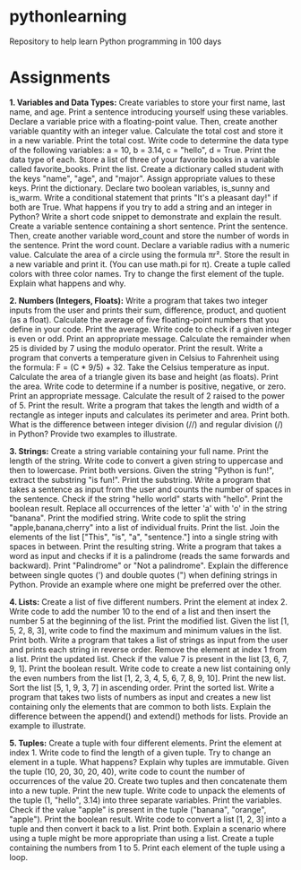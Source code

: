# pythonlearning
Repository to help learn Python programming in 100 days

# Assignments
**1. Variables and Data Types:**
Create variables to store your first name, last name, and age. Print a sentence introducing yourself using these variables.
Declare a variable price with a floating-point value. Then, create another variable quantity with an integer value. Calculate the total cost and store it in a new variable. Print the total cost.
Write code to determine the data type of the following variables: a = 10, b = 3.14, c = "hello", d = True. Print the data type of each.
Store a list of three of your favorite books in a variable called favorite_books. Print the list.
Create a dictionary called student with the keys "name", "age", and "major". Assign appropriate values to these keys. Print the dictionary.
Declare two boolean variables, is_sunny and is_warm. Write a conditional statement that prints "It's a pleasant day!" if both are True.
What happens if you try to add a string and an integer in Python? Write a short code snippet to demonstrate and explain the result.
Create a variable sentence containing a short sentence. Print the sentence. Then, create another variable word_count and store the number of words in the sentence. Print the word count.
Declare a variable radius with a numeric value. Calculate the area of a circle using the formula πr². Store the result in a new variable and print it. (You can use math.pi for π).
Create a tuple called colors with three color names. Try to change the first element of the tuple. Explain what happens and why.

**2. Numbers (Integers, Floats):**
Write a program that takes two integer inputs from the user and prints their sum, difference, product, and quotient (as a float).
Calculate the average of five floating-point numbers that you define in your code. Print the average.
Write code to check if a given integer is even or odd. Print an appropriate message.
Calculate the remainder when 25 is divided by 7 using the modulo operator. Print the result.
Write a program that converts a temperature given in Celsius to Fahrenheit using the formula: F = (C * 9/5) + 32. Take the Celsius temperature as input.
Calculate the area of a triangle given its base and height (as floats). Print the area.
Write code to determine if a number is positive, negative, or zero. Print an appropriate message.
Calculate the result of 2 raised to the power of 5. Print the result.
Write a program that takes the length and width of a rectangle as integer inputs and calculates its perimeter and area. Print both.
What is the difference between integer division (//) and regular division (/) in Python? Provide two examples to illustrate.

**3. Strings:**
Create a string variable containing your full name. Print the length of the string.
Write code to convert a given string to uppercase and then to lowercase. Print both versions.
Given the string "Python is fun!", extract the substring "is fun!". Print the substring.
Write a program that takes a sentence as input from the user and counts the number of spaces in the sentence.
Check if the string "hello world" starts with "hello". Print the boolean result.
Replace all occurrences of the letter 'a' with 'o' in the string "banana". Print the modified string.
Write code to split the string "apple,banana,cherry" into a list of individual fruits. Print the list.
Join the elements of the list ["This", "is", "a", "sentence."] into a single string with spaces in between. Print the resulting string.
Write a program that takes a word as input and checks if it is a palindrome (reads the same forwards and backward). Print "Palindrome" or "Not a palindrome".
Explain the difference between single quotes (') and double quotes (") when defining strings in Python. Provide an example where one might be preferred over the other.

**4. Lists:**
Create a list of five different numbers. Print the element at index 2.
Write code to add the number 10 to the end of a list and then insert the number 5 at the beginning of the list. Print the modified list.
Given the list [1, 5, 2, 8, 3], write code to find the maximum and minimum values in the list. Print both.
Write a program that takes a list of strings as input from the user and prints each string in reverse order.
Remove the element at index 1 from a list. Print the updated list.
Check if the value 7 is present in the list [3, 6, 7, 9, 1]. Print the boolean result.
Write code to create a new list containing only the even numbers from the list [1, 2, 3, 4, 5, 6, 7, 8, 9, 10]. Print the new list.
Sort the list [5, 1, 9, 3, 7] in ascending order. Print the sorted list.
Write a program that takes two lists of numbers as input and creates a new list containing only the elements that are common to both lists.
Explain the difference between the append() and extend() methods for lists. Provide an example to illustrate.

**5. Tuples:**
Create a tuple with four different elements. Print the element at index 1.
Write code to find the length of a given tuple.
Try to change an element in a tuple. What happens? Explain why tuples are immutable.
Given the tuple (10, 20, 30, 20, 40), write code to count the number of occurrences of the value 20.
Create two tuples and then concatenate them into a new tuple. Print the new tuple.
Write code to unpack the elements of the tuple (1, "hello", 3.14) into three separate variables. Print the variables.
Check if the value "apple" is present in the tuple ("banana", "orange", "apple"). Print the boolean result.
Write code to convert a list [1, 2, 3] into a tuple and then convert it back to a list. Print both.
Explain a scenario where using a tuple might be more appropriate than using a list.
Create a tuple containing the numbers from 1 to 5. Print each element of the tuple using a loop.
